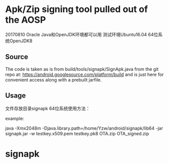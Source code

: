 # Apk/Zip signing tool pulled out of the AOSP
20170810
Oracle Java和OpenJDK环境都可以用
测试环境Ubuntu16.04 64位系统OpenJDK8

## Source

The code is taken as is from build/tools/signapk/SignApk.java from the git 
repo at: https://android.googlesource.com/platform/build
and is just here for convenient access along with a prebuilt jarfile.

## Usage

文件存放目录signapk
64位系统使用方法：

example:

java -Xmx2048m -Djava.library.path=/home/Yzw/android/signapk/lib64 -jar signapk.jar -w testkey.x509.pem testkey.pk8 OTA.zip OTA_signed.zip
# signapk
